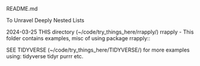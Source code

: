 README.md

To Unravel Deeply Nested Lists

2024-03-25
THIS directory (~/code/try_things_here/rrapply/)
rrapply - This folder contains examples, misc of using package rrapply::

SEE TIDYVERSE (~/code/try_things_here/TIDYVERSE/)   for more examples using:
tidyverse
tidyr
purrr
etc.
